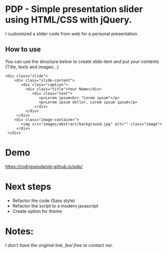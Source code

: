 # PDP - Simple presentation slider using HTML/CSS with jQuery.
I customized a slider code from web for a personal presentation.

## How to use
You can use the structure below to create slide item and put your contents (Title, texts and images...)

```
<div class="slide">
    <div class="slide-content">
       <div class="caption">
         <div class="title">Your Name</div>
            <div class="text">
               <p>Lorem ipsum<br> "Lorem ipsum"</p>
               <p>Lorem ipsum dollor, Lorem ipsum ipsum</p>
             </div>
         </div>
     </div>
    <div class="image-container">
       <img src="images/abstract/background.jpg" alt="" class="image">
     </div>
 </div>
```

# Demo
https://rodriguesdaniel.github.io/pdp/

# Next steps
- Refactor the code (Sass style)
- Refactor the script to a modern javascript
- Create option for theme

# Notes:
*I don't have the original link, feel free to contact me.*
